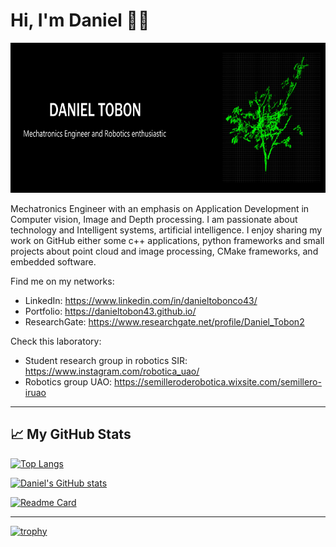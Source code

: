 # Hi, I'm Daniel 👋🙈
<img class="avatar" alt="jonrohan" src="https://raw.githubusercontent.com/danielTobon43/danielTobon43/master/bitmap.png" height="240" width="1200">


Mechatronics Engineer with an emphasis on Application Development in Computer vision, Image and Depth processing. I am passionate about technology and Intelligent systems, artificial intelligence. I enjoy sharing my work on GitHub either some c++ applications, python frameworks and small projects about point cloud and image processing, CMake frameworks, and embedded software. 

Find me on my networks:

- LinkedIn: https://www.linkedin.com/in/danieltobonco43/
- Portfolio: https://danieltobon43.github.io/
- ResearchGate: https://www.researchgate.net/profile/Daniel_Tobon2

Check this laboratory:
- Student research group in robotics SIR: https://www.instagram.com/robotica_uao/
- Robotics group UAO: https://semilleroderobotica.wixsite.com/semillero-iruao

---

## &#x1f4c8; My GitHub Stats

[![Top Langs](https://github-readme-stats.vercel.app/api/top-langs/?username=danielTobon43&hide=java,html,css&theme=radical)](https://github.com/anuraghazra/github-readme-stats)

[![Daniel's GitHub stats](https://github-readme-stats.vercel.app/api?username=danielTobon43&theme=radical&show_icons=true&layout=compact)](https://github.com/anuraghazra/github-readme-stats)

[![Readme Card](https://github-readme-stats.vercel.app/api/pin/?username=danielTobon43&repo=DBScan-PCL-Optimized&show_owner=true)](https://github.com/anuraghazra/github-readme-stats)

---
[![trophy](https://github-profile-trophy.vercel.app/?username=danielTobon43)](https://github.com/ryo-ma/github-profile-trophy)

<!--
**danielTobon43/danielTobon43** is a ✨ _special_ ✨ repository because its `README.md` (this file) appears on your GitHub profile.

Here are some ideas to get you started:

- 🔭 I’m currently working on ...
- 🌱 I’m currently learning ...
- 👯 I’m looking to collaborate on ...
- 🤔 I’m looking for help with ...
- 💬 Ask me about ...
- 📫 How to reach me: ...
- 😄 Pronouns: ...
- ⚡ Fun fact: ...
-->
